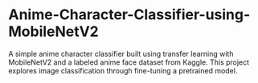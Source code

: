 # Anime-Character-Classifier-using-MobileNetV2
A simple anime character classifier built using transfer learning with MobileNetV2 and a labeled anime face dataset from Kaggle. This project explores image classification through fine-tuning a pretrained model.
